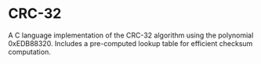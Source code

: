 # CRC-32
A C language implementation of the CRC-32 algorithm using the polynomial 0xEDB88320. Includes a pre-computed lookup table for efficient checksum computation.
